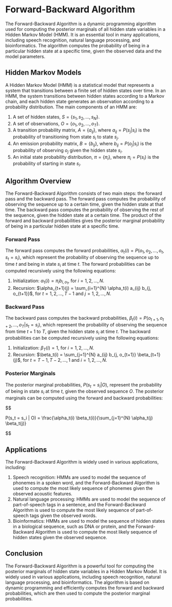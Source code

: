 # Forward-Backward Algorithm

The Forward-Backward Algorithm is a dynamic programming algorithm used for computing the posterior marginals of all hidden state variables in a Hidden Markov Model (HMM). It is an essential tool in many applications, including speech recognition, natural language processing, and bioinformatics. The algorithm computes the probability of being in a particular hidden state at a specific time, given the observed data and the model parameters.

## Hidden Markov Models

A Hidden Markov Model (HMM) is a statistical model that represents a system that transitions between a finite set of hidden states over time. In an HMM, the system transitions between hidden states according to a Markov chain, and each hidden state generates an observation according to a probability distribution. The main components of an HMM are:

1. A set of hidden states, $S = \{s_1, s_2, \dots, s_N\}$.
2. A set of observations, $O = \{o_1, o_2, \dots, o_T\}$.
3. A transition probability matrix, $A = \{a_{ij}\}$, where $a_{ij} = P(s_{j} | s_{i})$ is the probability of transitioning from state $s_i$ to state $s_j$.
4. An emission probability matrix, $B = \{b_{ij}\}$, where $b_{ij} = P(o_{j} | s_{i})$ is the probability of observing $o_j$ given the hidden state $s_i$.
5. An initial state probability distribution, $\pi = \{\pi_i\}$, where $\pi_i = P(s_i)$ is the probability of starting in state $s_i$.

## Algorithm Overview

The Forward-Backward Algorithm consists of two main steps: the forward pass and the backward pass. The forward pass computes the probability of observing the sequence up to a certain time, given the hidden state at that time. The backward pass computes the probability of observing the rest of the sequence, given the hidden state at a certain time. The product of the forward and backward probabilities gives the posterior marginal probability of being in a particular hidden state at a specific time.

### Forward Pass

The forward pass computes the forward probabilities, $\alpha_t(i) = P(o_1, o_2, \dots, o_t, s_t = s_i)$, which represent the probability of observing the sequence up to time $t$ and being in state $s_i$ at time $t$. The forward probabilities can be computed recursively using the following equations:

1. Initialization: $\alpha_1(i) = \pi_i b_{i, o_1}$, for $i = 1, 2, \dots, N$.
2. Recursion: $\alpha_{t+1}(j) = \sum_{i=1}^{N} \alpha_t(i) a_{ij} b_{j, o_{t+1}}$, for $t = 1, 2, \dots, T-1$ and $j = 1, 2, \dots, N$.

### Backward Pass

The backward pass computes the backward probabilities, $\beta_t(i) = P(o_{t+1}, o_{t+2}, \dots, o_T | s_t = s_i)$, which represent the probability of observing the sequence from time $t+1$ to $T$, given the hidden state $s_i$ at time $t$. The backward probabilities can be computed recursively using the following equations:

1. Initialization: $\beta_T(i) = 1$, for $i = 1, 2, \dots, N$.
2. Recursion: $\beta_t(i) = \sum_{j=1}^{N} a_{ij} b_{j, o_{t+1}} \beta_{t+1}(j)$, for $t = T-1, T-2, \dots, 1$ and $i = 1, 2, \dots, N$.

### Posterior Marginals

The posterior marginal probabilities, $P(s_t = s_i | O)$, represent the probability of being in state $s_i$ at time $t$, given the observed sequence $O$. The posterior marginals can be computed using the forward and backward probabilities:


$$

P(s_t = s_i | O) = \frac{\alpha_t(i) \beta_t(i)}{\sum_{j=1}^{N} \alpha_t(j) \beta_t(j)}

$$


## Applications

The Forward-Backward Algorithm is widely used in various applications, including:

1. Speech recognition: HMMs are used to model the sequence of phonemes in a spoken word, and the Forward-Backward Algorithm is used to compute the most likely sequence of phonemes given the observed acoustic features.
2. Natural language processing: HMMs are used to model the sequence of part-of-speech tags in a sentence, and the Forward-Backward Algorithm is used to compute the most likely sequence of part-of-speech tags given the observed words.
3. Bioinformatics: HMMs are used to model the sequence of hidden states in a biological sequence, such as DNA or protein, and the Forward-Backward Algorithm is used to compute the most likely sequence of hidden states given the observed sequence.

## Conclusion

The Forward-Backward Algorithm is a powerful tool for computing the posterior marginals of hidden state variables in a Hidden Markov Model. It is widely used in various applications, including speech recognition, natural language processing, and bioinformatics. The algorithm is based on dynamic programming and efficiently computes the forward and backward probabilities, which are then used to compute the posterior marginal probabilities.
